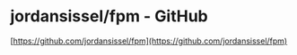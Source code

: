 <!--
id: 5225387601
link: http://tumblr.atmos.org/post/5225387601/jordansissel-fpm-github
slug: jordansissel-fpm-github
date: Thu May 05 2011 14:05:51 GMT-0700 (PDT)
publish: 2011-05-05
tags: 
title: jordansissel/fpm - GitHub
-->


jordansissel/fpm - GitHub
=========================

[https://github.com/jordansissel/fpm](https://github.com/jordansissel/fpm)

